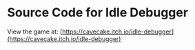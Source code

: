 # Source Code for Idle Debugger
View the game at: [https://cavecake.itch.io/idle-debugger](https://cavecake.itch.io/idle-debugger)
